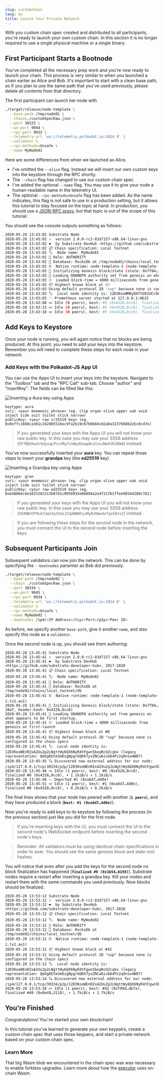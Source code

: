 ```yaml
---
slug: customchain
lang: en
title: Launch Your Private Network
---
```


With you custom chain spec created and distributed to all participants, you're ready to launch your
own custom chain. In this section it is no longer required to use a single physical machine or a
single binary.

## First Participant Starts a Bootnode

You've completed all the necessary prep work and you're now ready to launch your chain. This process
is very similar to when you launched a chain earlier as Alice and Bob. It's important to start with
a clean base path, so if you plan to use the same path that you've used previously, please delete
all contents from that directory.

The first participant can launch her node with

```bash
./target/release/node-template \
  --base-path /tmp/node01 \
  --chain=./customSpecRaw.json \
  --port 30333 \
  --ws-port 9944 \
  --rpc-port 9933 \
  --telemetry-url 'ws://telemetry.polkadot.io:1024 0' \
  --validator \
  --rpc-methods=Unsafe \
  --name MyNode01
```

Here are some differences from when we launched as Alice.

- I've omitted the `--alice` flag. Instead we will insert our own custom keys into the keystore
  through the RPC shortly.
- The `--chain` flag has changed to use our custom chain spec.
- I've added the optional `--name` flag. You may use it to give your node a human-readable name in
  the telemetry UI.
- The optional `--rpc-methods=Unsafe` flag has been added. As the name indicates, this flag is not
  safe to use in a production setting, but it allows this tutorial to stay focused on the topic at
  hand. In production, you should use a
  [JSON-RPC proxy](/kb/getting-started/glossary#json-rpc-proxy-crate), but that topic is out of the
  scope of this tutorial.

You should see the console outputs something as follows:

```bash
2020-05-28 13:43:02 Substrate Node
2020-05-28 13:43:02 ✌️  version 2.0.0-rc2-83d7157-x86_64-linux-gnu
2020-05-28 13:43:02 ❤️  by Substrate DevHub <https://github.com/substrate-developer-hub>, 2017-2020
2020-05-28 13:43:02 📋 Chain specification: Local Testnet
2020-05-28 13:43:02 🏷  Node name: MyNode01
2020-05-28 13:43:02 👤 Role: AUTHORITY
2020-05-28 13:43:02 💾 Database: RocksDb at /tmp/node01/chains/local_testnet/db
2020-05-28 13:43:02 ⛓  Native runtime: node-template-1 (node-template-1.tx1.au1)
2020-05-28 13:43:03 🔨 Initializing Genesis block/state (state: 0x7f04…10af, header-hash: 0x4328…9cc8)
2020-05-28 13:43:03 👴 Loading GRANDPA authority set from genesis on what appears to be first startup.
2020-05-28 13:43:03 ⏱  Loaded block-time = 6000 milliseconds from genesis on first-launch
2020-05-28 13:43:03 📦 Highest known block at #0
2020-05-28 13:43:03 Using default protocol ID "sup" because none is configured in the chain specs
2020-05-28 13:43:03 🏷  Local node identity is: 12D3KooWMNy8bTtD81UCv5Wm44iHeCpygr8LAvCRcAdq4mA5PPie (legacy representation: QmXHC17m265EJK51YpF8uq5wmQEsS86av66vpx9oeckuBW)
2020-05-28 13:43:03 〽️ Prometheus server started at 127.0.0.1:9615
2020-05-28 13:43:08 💤 Idle (0 peers), best: #0 (0x4328…9cc8), finalized #0 (0x4328…9cc8), ⬇ 0 ⬆ 0
2020-05-28 13:43:13 💤 Idle (0 peers), best: #0 (0x4328…9cc8), finalized #0 (0x4328…9cc8), ⬇ 0 ⬆ 0
2020-05-28 13:43:18 💤 Idle (0 peers), best: #0 (0x4328…9cc8), finalized #0 (0x4328…9cc8), ⬇ 0 ⬆ 0
```

## Add Keys to Keystore

Once your node is running, you will again notice that no blocks are being produced. At this point,
you need to add your keys into the keystore. Remember you will need to complete these steps for each
node in your network.

### Add Keys with the Polkadot-JS App UI

You can use the Apps UI to insert your keys into the keystore. Navigate to the "Toolbox" tab and the
"RPC Call" sub-tab. Choose "author" and "insertKey". The fields can be filled like this:

![Inserting a Aura key using Apps](../assets/private-network-apps-insert-key-aura.png)

```
keytype: aura
suri: <your mnemonic phrase> (eg. clip organ olive upper oak void inject side suit toilet stick narrow)
publicKey: <your raw sr25519 key> (eg. 0x9effc1668ca381c242885516ec9fa2b19c67b6684c02a8a3237b6862e5c8cd7e)
```

> If you generated your keys with the Apps UI you will not know your raw public key. In this case
> you may use your SS58 address (`5FfBQ3kwXrbdyoqLPvcXRp7ikWydXawpNs2Ceu3WwFdhZ8W4`) instead.

You've now successfully inserted your **aura** key. You can repeat those steps to insert your
**grandpa** key (the **ed25519** key)

![Inserting a Grandpa key using Apps](../assets/private-network-apps-insert-key.png)

```
keytype: gran
suri: <your mnemonic phrase> (eg. clip organ olive upper oak void inject side suit toilet stick narrow)
publicKey: <your raw ed25519 key> (eg. 0xb48004c6e1625282313b07d1c9950935e86894a2e4f21fb1ffee9854d180c781)
```

> If you generated your keys with the Apps UI you will not know your raw public key. In this case
> you may use your SS58 address (`5G9NWJ5P9uk7am24yCKeLZJqXWW6hjuMyRJDmw4ofqxG8Js2`) instead.

> If you are following these steps for the _second_ node in the network, you must connect the UI to
> the second node before inserting the keys.

## Subsequent Participants Join

Subsequent validators can now join the network. This can be done by specifying the `--bootnodes`
paramter as Bob did previously.

```bash
./target/release/node-template \
  --base-path /tmp/node02 \
  --chain ./customSpecRaw.json \
  --port 30334 \
  --ws-port 9945 \
  --rpc-port 9934 \
  --telemetry-url 'ws://telemetry.polkadot.io:1024 0' \
  --validator \
  --rpc-methods=Unsafe \
  --name MyNode02 \
  --bootnodes /ip4/<IP Address>/tcp/<Port>/p2p/<Peer ID>
```

As before, we specify another `base-path`, give it another `name`, and also specify this node as a
`validator`.

Once the second node is up, you should see them authoring:

```
2020-05-28 13:45:41 Substrate Node
2020-05-28 13:45:41 ✌️  version 2.0.0-rc2-83d7157-x86_64-linux-gnu
2020-05-28 13:45:41 ❤️  by Substrate DevHub <https://github.com/substrate-developer-hub>, 2017-2020
2020-05-28 13:45:41 📋 Chain specification: Local Testnet
2020-05-28 13:45:41 🏷  Node name: MyNode02
2020-05-28 13:45:41 👤 Role: AUTHORITY
2020-05-28 13:45:41 💾 Database: RocksDb at /tmp/node02/chains/local_testnet/db
2020-05-28 13:45:41 ⛓  Native runtime: node-template-1 (node-template-1.tx1.au1)
2020-05-28 13:45:41 🔨 Initializing Genesis block/state (state: 0x7f04…10af, header-hash: 0x4328…9cc8)
2020-05-28 13:45:41 👴 Loading GRANDPA authority set from genesis on what appears to be first startup.
2020-05-28 13:45:41 ⏱  Loaded block-time = 6000 milliseconds from genesis on first-launch
2020-05-28 13:45:41 📦 Highest known block at #0
2020-05-28 13:45:41 Using default protocol ID "sup" because none is configured in the chain specs
2020-05-28 13:45:41 🏷  Local node identity is: 12D3KooWEnRZxA2Uu2p2LNgttWy6QX6NyR4tFgwn5boqRcU2cqkx (legacy representation: QmXgKEtm3m6zgNpgrGQKk7yxZNCw6ivb64Pz2q9nso4W87)
2020-05-28 13:45:45 🔍 Discovered new external address for our node: /ip4/127.0.0.1/tcp/30334/p2p/12D3KooWEnRZxA2Uu2p2LNgttWy6QX6NyR4tFgwn5boqRcU2cqkx
2020-05-28 13:45:46 💤 Idle (1 peers), best: #0 (0x4328…9cc8), finalized #0 (0x4328…9cc8), ⬇ 1.1kiB/s ⬆ 1.1kiB/s
2020-05-28 13:45:48 ✨ Imported #1 (0xa6d7…4d0e)
2020-05-28 13:45:51 💤 Idle (1 peers), best: #1 (0xa6d7…4d0e), finalized #0 (0x4328…9cc8), ⬇ 0.2kiB/s ⬆ 0.2kiB/s
```

The final lines shows that your node has peered with another (**`1 peers`**), and they have produced
a block (**`best: #1 (0xa6d7…4d0e)`**).

Now you're ready to add keys to its keystore by following the process (in the previous section) just
like you did for the first node.

> If you're inserting keys with the UI, you must connect the UI to the second node's WebSocket
> endpoint before inserting the second node's keys.

> Reminder: All validators must be using identical chain specifications in order to peer. You should
> see the same genesis block and state root hashes.

You will notice that even after you add the keys for the second node no block finalization has
happened (**`finalized #0 (0x1b54…0198)`**). Substrate nodes require a restart after inserting a
grandpa key. Kill your nodes and restart them with the same commands you used previously. Now blocks
should be finalized.

```
2020-05-28 13:53:12 Substrate Node
2020-05-28 13:53:12 ✌️  version 2.0.0-rc2-83d7157-x86_64-linux-gnu
2020-05-28 13:53:12 ❤️  by Substrate DevHub <https://github.com/substrate-developer-hub>, 2017-2020
2020-05-28 13:53:12 📋 Chain specification: Local Testnet
2020-05-28 13:53:12 🏷  Node name: MyNode02
2020-05-28 13:53:12 👤 Role: AUTHORITY
2020-05-28 13:53:12 💾 Database: RocksDb at /tmp/node02/chains/local_testnet/db
2020-05-28 13:53:12 ⛓  Native runtime: node-template-1 (node-template-1.tx1.au1)
2020-05-28 13:53:12 📦 Highest known block at #42
2020-05-28 13:53:12 Using default protocol ID "sup" because none is configured in the chain specs
2020-05-28 13:53:12 🏷  Local node identity is: 12D3KooWEnRZxA2Uu2p2LNgttWy6QX6NyR4tFgwn5boqRcU2cqkx (legacy representation: QmXgKEtm3m6zgNpgrGQKk7yxZNCw6ivb64Pz2q9nso4W87)
2020-05-28 13:53:14 🔍 Discovered new external address for our node: /ip4/127.0.0.1/tcp/30334/p2p/12D3KooWEnRZxA2Uu2p2LNgttWy6QX6NyR4tFgwn5boqRcU2cqkx
2020-05-28 13:53:18 💤 Idle (1 peers), best: #42 (0xf09d…dbfa), finalized #40 (0x0e49…3118), ⬇ 1.7kiB/s ⬆ 1.7kiB/s
```

## You're Finished

Congratulations! You've started your own blockchain!

In this tutorial you've learned to generate your own keypairs, create a custom chain spec that uses
those keypairs, and start a private network based on your custom chain spec.

<!-- TODO link to the followup tutorial about starting a 3 node network using the demo substrate node
Details in https://github.com/substrate-developer-hub/tutorials/issues/16-->

### Learn More

That big Wasm blob we encountered in the chain spec was was necessary to enable forkless upgrades.
Learn more about how the [executor](/kb/advanced/executor) uses on-chain Wasm.
